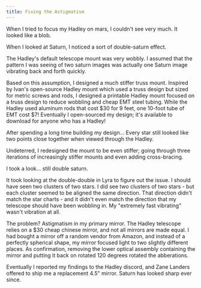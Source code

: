 ```yaml
---
title: Fixing the Astigmatism
---
```


When I tried to focus my Hadley on mars, I couldn't see very much. It looked like a blob.

When I looked at Saturn, I noticed a sort of double-saturn effect.
<image goes here>

The Hadley's default telescope mount was very wobbly. I assumed that the pattern I was seeing of two saturn images was actually one Saturn image vibrating back and forth quickly. 

Based on this assumption, I designed a much stiffer truss mount. Inspired by Ivan's open-source Hadley mount which used a truss design but sized for metric screws and rods, I designed a printable Hadley mount focused on a truss design to reduce wobbling and cheap EMT steel tubing. While the Hadley used aluminum rods that cost $30 for 9 feet, one 10-foot tube of EMT cost $7! Eventually I open-sourced my design; it's available to download for anyone who has a Hadley!

After spending a long time building my design... Every star still looked like two points close together when viewed through the Hadley.

Undeterred, I redesigned the mount to be even stiffer; going through three iterations of increasingly stiffer mounts and even adding cross-bracing.

I took a look... still double saturn.

It took looking at the double-double in Lyra to figure out the issue. I should have seen two clusters of two stars. I did see two clusters of two stars - but each cluster seemed to be aligned the same direction. That direction didn't match the star charts - and it didn't even match the direction that my telescope should have been wobbling in. My "extremely fast vibrating" wasn't vibration at all. 

The problem? Astigmatism in my primary mirror. The Hadley telescope relies on a $30 cheap chinese mirror, and not all mirrors are made equal. I had bought a mirror off a random vendor from Amazon, and instead of a perfectly spherical shape, my mirror focused light to two slightly different places. As confirmation, removing the lower optical assembly containing the mirror and putting it back on rotated 120 degrees rotated the abberations.

Eventually I reported my findings to the Hadley discord, and Zane Landers offered to ship me a replacement 4.5" mirror. Saturn has looked sharp ever since.
